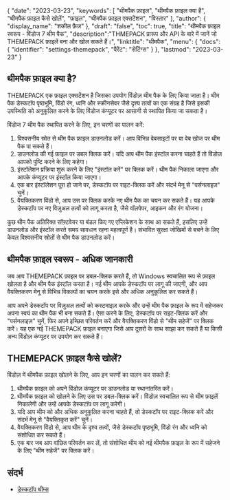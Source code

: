 {
"date": "2023-03-23",
  "keywords": [
"थीमपैक फ़ाइल",
"थीमपैक फ़ाइल क्या है",
"थीमपैक फ़ाइल कैसे खोलें",
"फ़ाइल",
"थीमपैक फ़ाइल एक्सटेंशन",
"विस्तार"
],
  "author": {
"display_name": "शकील फ़ैज़"
},
"draft": "false",
"toc": true,
"title": "थीमपैक फ़ाइल स्वरूप - विंडोज 7 थीम पैक",
  "description":"THMEPACK प्रारूप और API के बारे में जानें जो THEMEPACK फ़ाइलें बना और खोल सकते हैं।",
"linktitle": "थीमपैक",
  "menu": {
    "docs": {
      "identifier": "settings-themepack",
"पैरेंट": "सेटिंग्स"
}
},
"lastmod": "2023-03-23"
}

## थीमपैक फ़ाइल क्या है?

THEMEPACK एक फ़ाइल एक्सटेंशन है जिसका उपयोग विंडोज़ थीम पैक के लिए किया जाता है। थीम पैक डेस्कटॉप पृष्ठभूमि, विंडो रंग, ध्वनि और स्क्रीनसेवर जैसे दृश्य तत्वों का एक संग्रह है जिसे इसकी उपस्थिति को अनुकूलित करने के लिए विंडोज कंप्यूटर पर आसानी से स्थापित किया जा सकता है।

विंडोज 7 थीम पैक स्थापित करने के लिए, इन चरणों का पालन करें:

1. विश्वसनीय स्रोत से थीम पैक फ़ाइल डाउनलोड करें। आप विभिन्न वेबसाइटों पर या वेब खोज पर थीम पैक पा सकते हैं।
2. डाउनलोड की गई फ़ाइल पर डबल क्लिक करें। यदि आप थीम पैक इंस्टॉल करना चाहते हैं तो विंडोज़ आपको पुष्टि करने के लिए कहेगा।
3. इंस्टॉलेशन प्रक्रिया शुरू करने के लिए "इंस्टॉल करें" पर क्लिक करें। थीम पैक निकाला जाएगा और आपके कंप्यूटर पर इंस्टॉल किया जाएगा।
4. एक बार इंस्टॉलेशन पूरा हो जाने पर, डेस्कटॉप पर राइट-क्लिक करें और संदर्भ मेनू से "पर्सनलाइज़" चुनें।
5. वैयक्तिकरण विंडो से, आप उस पर क्लिक करके नए थीम पैक का चयन कर सकते हैं। यह आपके डेस्कटॉप पर नए विज़ुअल तत्वों को लागू करता है, जैसे वॉलपेपर, आइकन और रंग योजना।

कुछ थीम पैक अतिरिक्त सॉफ़्टवेयर या बंडल किए गए एप्लिकेशन के साथ आ सकते हैं, इसलिए उन्हें डाउनलोड और इंस्टॉल करते समय सावधान रहना महत्वपूर्ण है। संभावित सुरक्षा जोखिमों से बचने के लिए केवल विश्वसनीय स्रोतों से थीम पैक डाउनलोड करें।

## थीमपैक फ़ाइल स्वरूप - अधिक जानकारी

जब आप THEMEPACK फ़ाइल पर डबल-क्लिक करते हैं, तो Windows स्वचालित रूप से फ़ाइल खोलता है और थीम पैक इंस्टॉल करता है। नई थीम आपके डेस्कटॉप पर लागू की जाएगी, और आप वैयक्तिकरण मेनू से विभिन्न विकल्पों का चयन करके इसे और अधिक अनुकूलित कर सकते हैं।

आप अपने डेस्कटॉप पर विज़ुअल तत्वों को कस्टमाइज़ करके और उन्हें थीम पैक फ़ाइल के रूप में सहेजकर अपना स्वयं का थीम पैक भी बना सकते हैं। ऐसा करने के लिए, डेस्कटॉप पर राइट-क्लिक करें और "पर्सनलाइज़" चुनें, फिर अपने इच्छित परिवर्तन करें और वैयक्तिकरण विंडो से "थीम सहेजें" पर क्लिक करें। यह एक नई THEMEPACK फ़ाइल बनाएगा जिसे आप दूसरों के साथ साझा कर सकते हैं या किसी अन्य विंडोज़ कंप्यूटर पर उपयोग कर सकते हैं।

## THEMEPACK फ़ाइल कैसे खोलें?

विंडोज़ में थीमपैक फ़ाइल खोलने के लिए, आप इन चरणों का पालन कर सकते हैं:

1. थीमपैक फ़ाइल को अपने विंडोज़ कंप्यूटर पर डाउनलोड या स्थानांतरित करें।
2. थीमपैक फ़ाइल को खोलने के लिए उस पर डबल-क्लिक करें। विंडोज़ स्वचालित रूप से थीम फ़ाइलें निकालेगी और उन्हें आपके डेस्कटॉप पर लागू करेगी।
3. यदि आप थीम को और अधिक अनुकूलित करना चाहते हैं, तो डेस्कटॉप पर राइट-क्लिक करें और संदर्भ मेनू से "वैयक्तिकृत करें" चुनें।
4. वैयक्तिकरण विंडो से, आप थीम के दृश्य तत्वों, जैसे डेस्कटॉप पृष्ठभूमि, विंडो रंग और ध्वनि को संशोधित कर सकते हैं।
5. एक बार जब आप वांछित परिवर्तन कर लें, तो संशोधित थीम को नई थीमपैक फ़ाइल के रूप में सहेजने के लिए "थीम सहेजें" पर क्लिक करें।

## संदर्भ
* [डेस्कटॉप थीम्स](https://support.microsoft.com/en-us/windows/desktop-themes-94880287-6046-1d35-6d2f-35dee759701e)

